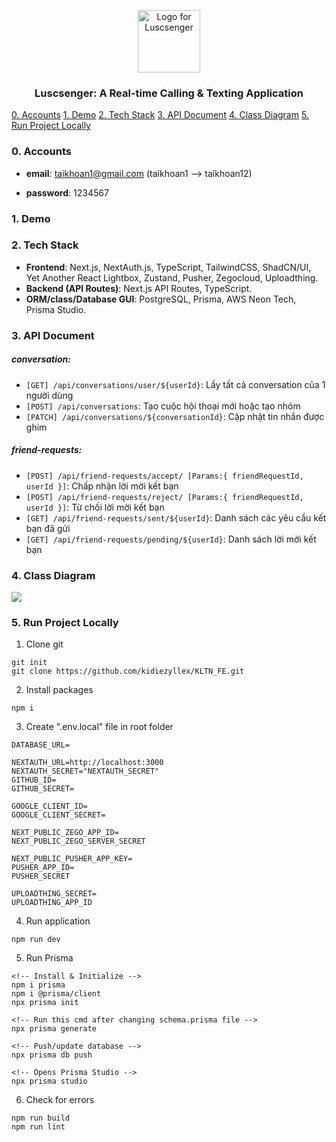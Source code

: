 <p align="center">
  <picture>
  <img src="https://res.cloudinary.com/drqbhj6ft/image/upload/v1736248592/learning-webdev-blog/portfolio/3_huctrt.jpg" height="100" alt="Logo for Luscsenger">
</picture>
</p>
<h3 align="center">Luscsenger: A Real-time Calling & Texting Application</h3>

[0. Accounts](#0-accounts)
[1. Demo](#1-demo)
[2. Tech Stack](#2-tech-stack)
[3. API Document](#3-api-document)
[4. Class Diagram](#4-class-diagram)
[5. Run Project Locally](#5-run-project-locally)

### 0. Accounts

- **email**: taikhoan1@gmail.com (taikhoan1 --> taikhoan12)

- **password**: 1234567

### 1. Demo

### 2. Tech Stack

- **Frontend**: Next.js, NextAuth.js, TypeScript, TailwindCSS, ShadCN/UI, Yet Another React Lightbox, Zustand, Pusher, Zegocloud, Uploadthing.
- **Backend (API Routes)**: Next.js API Routes, TypeScript.
- **ORM/class/Database GUI**: PostgreSQL, Prisma, AWS Neon Tech, Prisma Studio.

### 3. API Document

##### conversation:

- `[GET] /api/conversations/user/${userId}`: Lấy tất cả conversation của 1 người dùng
- `[POST] /api/conversations`: Tạo cuộc hội thoại mới hoặc tạo nhóm
- `[PATCH] /api/conversations/${conversationId}`: Cập nhật tin nhắn được ghim

##### friend-requests:

- `[POST] /api/friend-requests/accept/ [Params:{ friendRequestId, userId }]`: Chấp nhận lời mời kết bạn
- `[POST] /api/friend-requests/reject/ [Params:{ friendRequestId, userId }]`: Từ chối lời mời kết bạn
- `[GET] /api/friend-requests/sent/${userId}`: Danh sách các yêu cầu kết bạn đã gửi
- `[GET] /api/friend-requests/pending/${userId}`: Danh sách lời mời kết bạn

### 4. Class Diagram

![](https://res.cloudinary.com/drqbhj6ft/image/upload/v1736512848/learning-webdev-blog/messenger/messenger-class-diagram_utzmza.png)

### 5. Run Project Locally

1. Clone git

```
git init
git clone https://github.com/kidiezyllex/KLTN_FE.git
```

2. Install packages

```
npm i
```

3. Create ".env.local" file in root folder

```
DATABASE_URL=

NEXTAUTH_URL=http://localhost:3000
NEXTAUTH_SECRET="NEXTAUTH_SECRET"
GITHUB_ID=
GITHUB_SECRET=

GOOGLE_CLIENT_ID=
GOOGLE_CLIENT_SECRET=

NEXT_PUBLIC_ZEGO_APP_ID=
NEXT_PUBLIC_ZEGO_SERVER_SECRET

NEXT_PUBLIC_PUSHER_APP_KEY=
PUSHER_APP_ID=
PUSHER_SECRET

UPLOADTHING_SECRET=
UPLOADTHING_APP_ID
```

4. Run application

```
npm run dev
```

5. Run Prisma

```
<!-- Install & Initialize -->
npm i prisma
npm i @prisma/client
npx prisma init

<!-- Run this cmd after changing schema.prisma file -->
npx prisma generate

<!-- Push/update database -->
npx prisma db push

<!-- Opens Prisma Studio -->
npx prisma studio
```

6. Check for errors

```
npm run build
npm run lint
```
